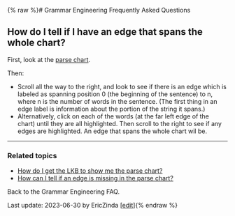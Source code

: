 {% raw %}# Grammar Engineering Frequently Asked Questions

## How do I tell if I have an edge that spans the whole chart?

First, look at the [parse chart](https://delph-in.github.io/docs/matrix/GeFaqShowChart).

Then:

- Scroll all the way to the right, and look to see if there is an edge
which is labeled as spanning position 0 (the beginning of the
sentence) to n, where n is the number of words in the sentence. (The
first thing in an edge label is information about the portion of the
string it spans.)
- Alternatively, click on each of the words (at the far left edge of
the chart) until they are all highlighted. Then scroll to the right
to see if any edges are highlighted. An edge that spans the whole
chart wil be.

* * *

### Related topics

- [How do I get the LKB to show me the parse chart?](https://delph-in.github.io/docs/matrix/GeFaqShowChart)
- [How can I tell if an edge is missing in the parse
chart?](https://delph-in.github.io/docs/matrix/GeFaqMissingHowTo)

Back to the Grammar Engineering FAQ.

Last update: 2023-06-30 by EricZinda [[edit](https://github.com/delph-in/docs/wiki/GeFaqSpanningEdge/_edit)]{% endraw %}